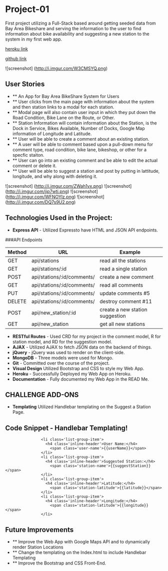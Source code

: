 # Project-01
First project utilizing a Full-Stack based around getting seeded data from Bay Area Bikeshare and serving the information to the user to find information about bike availability and suggesting a new station to the system in my first web app.

[heroku link](https://fast-depths-9180.herokuapp.com/)

[github link](https://github.com/trebloc/project-01)

![screenshot]
(http://i.imgur.com/W3CMSYQ.png)

## User Stories
* ** An App for Bay Area BikeShare System for Users
* ** User clicks from the main page with information about the system and then station links to a modal for each station.
* ** Modal page will also contain user input in which they put down the Road Condition, Bike Lane on the Route, or Other.
* ** Station Information will contain information about the Station, is the Dock in Service, Bikes Available, Number of Docks, Google Map information of Longitude and Latitude.
* ** User will be able to create a comment about an existing station.
* ** A user will be able to comment based upon a pull-down menu for comment type, road condition, bike lane, bikeshop, or other for a specfic staiton.
*  ** User can go into an existing comment and be able to edit the actual comment or delete it.
*  ** User will be able to suggest a station and post by putting in lattitude, longitude, and why along with deleting it.

![screenshot]
(http://i.imgur.com/ZWah1vx.png)
![screenshot]
(http://i.imgur.com/jip7wti.png)
![screenshot]
(http://i.imgur.com/WFNOYlz.png)
![screenshot]
(http://i.imgur.com/DQ7s9U2.png)

## Technologies Used in the Project:

* **Express API** - Utilized Expressto have HTML and JSON API endpoints.

###API Endpoints

Method | URL | Example
--- | --- | --- 
GET	| api/stations | read all the stations
GET	| api/stations/:id | read a single station
POST | api/stations/:id/comments/ | create a new comment
GET	| api/stations/:id/comments/ | read all comments
PUT	| api/stations/:id/comments/ | update comments #5
DELETE | api/stations/:id/comments/	| destroy comment #11
POST | api/new_station/:id | create a new station suggestion
GET	| api/new_station |	get all new stations 

* **RESTful Routes** - Used CRD for my project in the comment model, R for station model, and RD for the suggestion model.
* **AJAX** - Utilized AJAX to fetch JSON data on the backend of things.
* **jQuery** - jQuery was used to render on the client-side.
* **MongoDB** - Three models were used for Mongo.
* **Git** - Committed over the course of the project.
* **Visual Design** Utilized Bootstrap and CSS to style my Web App.
* **Heroku** - Successfully Deployed my Web App on Heroku.
* **Documentation** - Fully documented my Web App in the READ Me.

## CHALLENGE ADD-ONS
* **Templating** Utilized Handlebar templating on the Suggest a Station Page.

## Code Snippet - Handlebar Templating!
  ```              
                  <li class='list-group-item'>
                    <h4 class='inline-header'>User Name:</h4>
                      <span class='user-name'>{{userName}}</span>
                  </li>
                  <li class='list-group-item'>
                    <h4 class='inline-header'>Suggested Station:</h4>
                      <span class='station-name'>{{suggestStation}}</span>
                  </li>
                  <li class='list-group-item'>
                    <h4 class='inline-header'>Latitude:</h4>
                      <span class='station-latitude'>{{latitude}}</span>
                  </li>
                  <li class='list-group-item'>
                    <h4 class='inline-header'>Longitude:</h4>
                      <span class='station-latitude'>{{longitude}}</span>
                  </li>
  ```                
## Future Improvements
* ** Improve the Web App with Google Maps API and to dynamically render Station Locations
* ** Change the templating on the Index.html to include Handlebar Templating
* ** Improve the Bootstrap and CSS Front-End.

